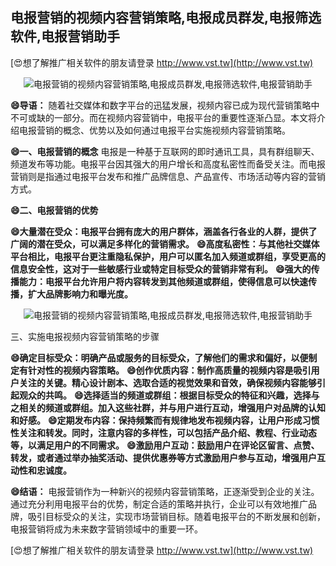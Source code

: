 ## **电报营销的视频内容营销策略,电报成员群发,电报筛选软件,电报营销助手**

[😍想了解推广相关软件的朋友请登录 http://www.vst.tw](http://www.vst.tw)

 <center><img src="https://vst.tw/MP4/tuiguang/png/1.png" alt="电报营销的视频内容营销策略,电报成员群发,电报筛选软件,电报营销助手"></center>

**😄导语：**
随着社交媒体和数字平台的迅猛发展，视频内容已成为现代营销策略中不可或缺的一部分。而在视频内容营销中，电报平台的重要性逐渐凸显。本文将介绍电报营销的概念、优势以及如何通过电报平台实施视频内容营销策略。

**😄一、电报营销的概念**
电报是一种基于互联网的即时通讯工具，具有群组聊天、频道发布等功能。电报平台因其强大的用户增长和高度私密性而备受关注。而电报营销则是指通过电报平台发布和推广品牌信息、产品宣传、市场活动等内容的营销方式。

**😄二、电报营销的优势**

**😄大量潜在受众：电报平台拥有庞大的用户群体，涵盖各行各业的人群，提供了广阔的潜在受众，可以满足多样化的营销需求。**
**😄高度私密性：与其他社交媒体平台相比，电报平台更注重隐私保护，用户可以匿名加入频道或群组，享受更高的信息安全性，这对于一些敏感行业或特定目标受众的营销非常有利。**
**😄强大的传播能力：电报平台允许用户将内容转发到其他频道或群组，使得信息可以快速传播，扩大品牌影响力和曝光度。**

 <center><img src="https://vst.tw/MP4/tuiguang/png/1.png" alt="电报营销的视频内容营销策略,电报成员群发,电报筛选软件,电报营销助手"></center>

三、实施电报视频内容营销策略的步骤

**😄确定目标受众：明确产品或服务的目标受众，了解他们的需求和偏好，以便制定有针对性的视频内容策略。**
**😄创作优质内容：制作高质量的视频内容是吸引用户关注的关键。精心设计剧本、选取合适的视觉效果和音效，确保视频内容能够引起观众的共鸣。**
**😄选择适当的频道或群组：根据目标受众的特征和兴趣，选择与之相关的频道或群组。加入这些社群，并与用户进行互动，增强用户对品牌的认知和好感。**
**😄定期发布内容：保持频繁而有规律地发布视频内容，让用户形成习惯性关注和转发。同时，注意内容的多样性，可以包括产品介绍、教程、行业动态等，以满足用户的不同需求。**
**😄激励用户互动：鼓励用户在评论区留言、点赞、转发，或者通过举办抽奖活动、提供优惠券等方式激励用户参与互动，增强用户互动性和忠诚度。**

**😄结语：**
电报营销作为一种新兴的视频内容营销策略，正逐渐受到企业的关注。通过充分利用电报平台的优势，制定合适的策略并执行，企业可以有效地推广品牌，吸引目标受众的关注，实现市场营销目标。随着电报平台的不断发展和创新，电报营销将成为未来数字营销领域中的重要一环。

[😍想了解推广相关软件的朋友请登录 http://www.vst.tw](http://www.vst.tw)



